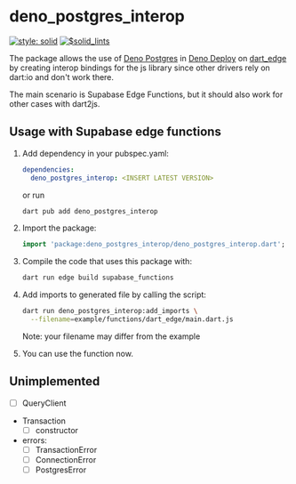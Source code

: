 # deno_postgres_interop
[![style: solid](https://img.shields.io/badge/style-solid-orange)](https://pub.dev/packages/solid_lints)
[![$solid_lints](https://nokycucwgzweensacwfy.supabase.co/functions/v1/get_project_badge?projectName=deno_postgres_interop)](https://www.worklog.ai)

The package allows the use
of [Deno Postgres](https://deno.land/x/postgres)
in [Deno Deploy](https://deno.com/deploy)
on [dart_edge](https://docs.dartedge.dev/)
by creating interop bindings for the js library
since other drivers rely on dart:io and don't work there.

The main scenario is Supabase Edge Functions, but it should also work for other cases with dart2js.

## Usage with Supabase edge functions
1. Add dependency in your pubspec.yaml:
   ```yaml
   dependencies:
     deno_postgres_interop: <INSERT LATEST VERSION>
   ```

   or run

   ```bash
   dart pub add deno_postgres_interop
   ```

2. Import the package:
   ```dart
   import 'package:deno_postgres_interop/deno_postgres_interop.dart';
   ```

3. Compile the code that uses this package with:
   ```bash
   dart run edge build supabase_functions
   ```

4. Add imports to generated file by calling the script:
   ```bash
   dart run deno_postgres_interop:add_imports \
     --filename=example/functions/dart_edge/main.dart.js
   ```
   Note: your filename may differ from the example

5. You can use the function now.

## Unimplemented
- [ ] QueryClient


- Transaction
  - [ ] constructor

- errors:
  - [ ] TransactionError
  - [ ] ConnectionError
  - [ ] PostgresError
